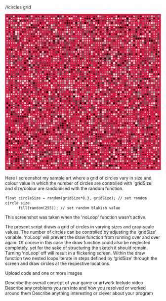 //circles grid

<img src= "https://github.com/safimasafi/introtoim/blob/main/May31/pic1.png">

Here I screenshot my sample art where a grid of circles vary in size and colour value in which the number of circles are controlled with 'gridSize' and size/colour are randomised with the random function. 
````
float circleSize = random(gridSize*0.3, gridSize); // set random circle size
      fill(random(255)); // set random blakish value
````
  
This screenshot was taken when the 'noLoop' function wasn't active.
  

  




The present script draws a grid of circles in varying sizes and gray-scale values. The number of circles can be controlled by adjusting the ‘gridSize’ variable. ‘noLoop’ will prevent the draw function from running over and over again. Of course in this case the draw function could also be neglected completely, yet for the sake of structuring the sketch it should remain. Turning ‘noLoop’ off will result in a flickering screen. Within the draw function two nested loops iterate in steps defined by ‘gridSize’ through the screen and draw circles at the respective locations.

Upload code and one or more images

Describe the overall concept of your game or artwork
Include video
Describe any problems you ran into and how you resolved or worked around them
Describe anything interesting or clever about your program
